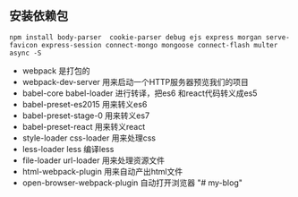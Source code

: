
## 安装依赖包
```
npm install body-parser  cookie-parser debug ejs express morgan serve-favicon express-session connect-mongo mongoose connect-flash multer async -S
```

- webpack 是打包的
- webpack-dev-server 用来启动一个HTTP服务器预览我们的项目
- babel-core babel-loader 进行转译，把es6 和react代码转义成es5
- babel-preset-es2015 用来转义es6
- babel-preset-stage-0 用来转义es7
- babel-preset-react 用来转义react
- style-loader css-loader 用来处理css
- less-loader less 编译less
- file-loader url-loader 用来处理资源文件
- html-webpack-plugin 用来自动产出html文件
- open-browser-webpack-plugin 自动打开浏览器
"# my-blog" 
